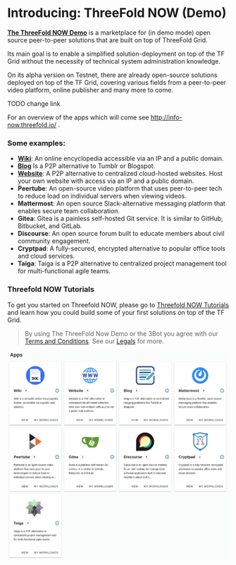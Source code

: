 # Introducing: ThreeFold NOW (Demo)

[__The ThreeFold NOW Demo__](https://demo.testnet.grid.tf/) is a marketplace for (in demo mode) open source peer-to-peer solutions that are built on top of ThreeFold Grid.

Its main goal is to enable a simplified solution-deployment on top of the TF Grid without the necessity of technical system administration knowledge. 

<!-- > See [__Getting Started Manual__](threefold_now_getting_started.md). -->

On its alpha version on Testnet, there are already open-source solutions deployed on top of the TF Grid, covering various fields from a peer-to-peer video platform, online publisher and many more to come. 

TODO change link

For an overview of the apps which will come see http://info-now.threefold.io/ . 

### Some examples:

<!-- - [__3Bot__](3bot.md): A versatile tool to administrate and control processes and activities of your solutions on top of the TF Grid. -->
- [__Wiki__](wiki.md): An online encyclopedia accessible via an IP and a public domain.
- [__Blog__](blog.md) Is a P2P alternative to Tumblr or Blogspot. 
- [__Website__](website.md): A P2P alternative to centralized cloud-hosted websites. Host your own website with access via an IP and a public domain.
- __Peertube__: An open-source video platform that uses peer-to-peer tech to reduce load on individual servers when viewing videos. 
- __Mattermost__: An open source Slack-alternative messaging platform that enables secure team collaboration.
- __Gitea__: Gitea is a painless self-hosted Git service. It is similar to GitHub, Bitbucket, and GitLab.
- __Discourse__: An open source forum built to educate members about civil community engagement. 
- __Cryptpad__: A fully-secured, encrypted alternative to popular office tools and cloud services. 
- __Taiga__: Taiga is a P2P alternative to centralized project management tool for multi-functional agile teams.

### Threefold NOW Tutorials

To get you started on Threefold NOW, please go to [Threefold NOW Tutorials](tfnow_tutorials.md) and learn how you could build some of your first solutions on top of the TF Grid.

> By using The ThreeFold Now Demo or the 3Bot you agree with our [Terms and Conditions](terms_conditions). See our [Legals](legal.md) for more.

![](./img/3botdemo_home.png)
